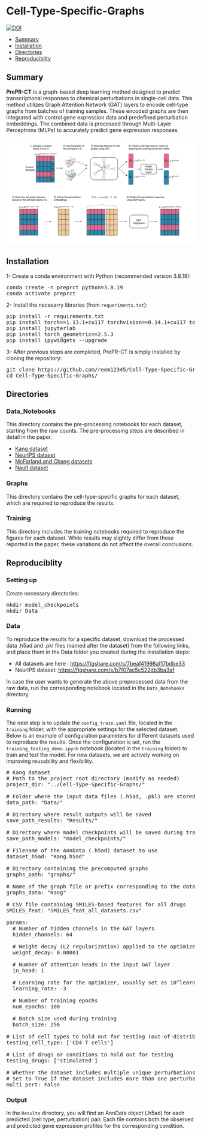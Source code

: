 # Cell-Type-Specific-Graphs
[![DOI](https://zenodo.org/badge/699833834.svg)](https://doi.org/10.5281/zenodo.15241234)

* [Summary](#summary)
* [Installation](#installation)
* [Directories](#directories)
* [Reproduciblity](#reproduciblity)

## Summary 
**PrePR-CT** is a graph-based deep learning method designed to predict transcriptional responses to chemical perturbations in single-cell data. This method utilizes Graph Attention Network (GAT) layers to encode cell-type graphs from batches of training samples. These encoded graphs are then integrated with control gene expression data and predefined perturbation embeddings. The combined data is processed through Multi-Layer Perceptrons (MLPs) to accurately predict gene expression responses.

![Graphical Abstract](PrePR-CT.png)

## Installation

1- Create a conda environment with Python (recommended version 3.8.19):
<pre>
conda create -n preprct python=3.8.19
conda activate preprct
</pre>

2- Install the necesarry libraries (from `requeriments.txt`):
<pre>
pip install -r requirements.txt
pip install torch==1.13.1+cu117 torchvision==0.14.1+cu117 torchaudio==0.13.1 --extra-index-url https://download.pytorch.org/whl/cu117
pip install jupyterlab
pip install torch_geometric==2.5.3
pip install ipywidgets --upgrade
</pre>

3- After previous steps are completed, PrePR-CT is simply installed by cloning the repository:
<pre>
git clone https://github.com/reem12345/Cell-Type-Specific-Graphs.git
cd Cell-Type-Specific-Graphs/ 
</pre>

## Directories

### Data_Notebooks
This directory contains the pre-processing notebooks for each dataset, starting from the raw counts. The pre-processing steps are described in detail in the paper.
* [Kang dataset](https://www.ncbi.nlm.nih.gov/geo/query/acc.cgi?acc=GSE96583)
* [NeurIPS dataset](https://www.kaggle.com/competitions/open-problems-single-cell-perturbations)
* [McFarland and Chang datasets](http://projects.sanderlab.org/scperturb/datavzrd/scPerturb_vzrd_v1/dataset_info/index_1.html)
* [Nault dataset](https://github.com/BhattacharyaLab/scVIDR/tree/main)

### Graphs 
This directory contains the cell-type-specific graphs for each dataset, which are required to reproduce the results.

### Training
This directory includes the training notebooks required to reproduce the figures for each dataset. While results may slightly differ from those reported in the paper, these variations do not affect the overall conclusions.

## Reproduciblity

### Setting up
Create necessary directories:
<pre>
mkdir model_checkpoints
mkdir Data
</pre> 

### Data
To reproduce the results for a specific dataset, download the processed data .h5ad and .pkl files (named after the dataset) from the following links, and place them in the Data folder you created during the installation steps:

- All datasets are here : https://figshare.com/s/7beaf41998af17bdbe33  
- NeurIPS dataset: https://figshare.com/s/b7f07ac5c522db3ba3af

In case the user wants to generate the above preprocessed data from the raw data, run the corresponding notebook located in the `Data_Notebooks` directory.

### Running
The next step is to update the `config_train.yaml` file, located in the `training` folder, with the appropriate settings for the selected dataset. Below is an example of configuration parameters for different datasets used to reproduce the results. Once the configuration is set, run the `training_testing_demo.ipynb` notebook (located in the `training` folder) to train and test the model. For new datasets, we are actively working on improving reusability and flexibility.

<pre>
# Kang dataset
# Path to the project root directory (modify as needed)
project_dir: "../Cell-Type-Specific-Graphs/"

# Folder where the input data files (.h5ad, .pkl) are stored
data_path: "Data/"

# Directory where result outputs will be saved
save_path_results: "Results/"

# Directory where model checkpoints will be saved during training
save_path_models: "model_checkpoints/"

# Filename of the AnnData (.h5ad) dataset to use
dataset_h5ad: "Kang.h5ad"

# Directory containing the precomputed graphs
graphs_path: "graphs/"

# Name of the graph file or prefix corresponding to the dataset (without extension)
graphs_data: "Kang"

# CSV file containing SMILES-based features for all drugs
SMILES_feat: "SMILES_feat_all_datasets.csv"

params:
  # Number of hidden channels in the GAT layers
  hidden_channels: 64

  # Weight decay (L2 regularization) applied to the optimizer
  weight_decay: 0.00001

  # Number of attention heads in the input GAT layer
  in_head: 1

  # Learning rate for the optimizer, usually set as 10^learning_rate (e.g., -3 → 0.001)
  learning_rate: -3

  # Number of training epochs
  num_epochs: 100

  # Batch size used during training
  batch_size: 256

# List of cell types to hold out for testing (out-of-distribution evaluation)
testing_cell_type: ['CD4 T cells']

# List of drugs or conditions to hold out for testing
testing_drugs: ['stimulated']

# Whether the dataset includes multiple unique perturbations (e.g., several different drugs or conditions)
# Set to True if the dataset includes more than one perturbation across cells.
multi_pert: False
</pre>

### Output

In the `Results` directory, you will find an AnnData object (.h5ad) for each predicted (cell type, perturbation) pair. Each file contains both the observed and predicted gene expression profiles for the corresponding condition.
